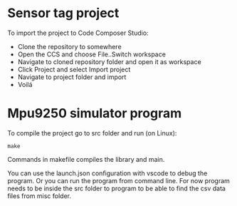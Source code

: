 # Sensor tag project

To import the project to Code Composer Studio:
- Clone the repository to somewhere
- Open the CCS and choose File..Switch workspace
- Navigate to cloned repository folder and open it as workspace
- Click Project and select Import project
- Navigate to project folder and import
- Voilá

# Mpu9250 simulator program

To compile the project go to src folder and run (on Linux):

```
make
```
Commands in makefile compiles the library and main.

You can use the launch.json configuration with vscode to debug the program. Or you can run the program from command line. For now program needs to be inside the src folder to program to be able to find the csv data files from misc folder.
